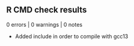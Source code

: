 ## R CMD check results

0 errors | 0 warnings | 0 notes

* Added <cstdint> include in order to compile with gcc13
